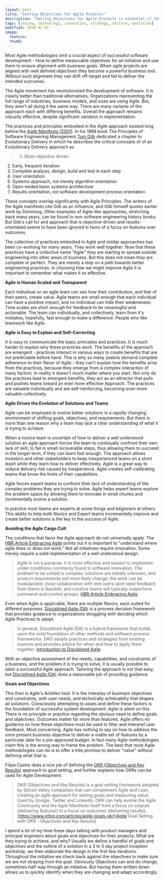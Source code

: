 ```yaml
---
layout: post
title: "Setting Objectives for Agile Projects"
description: "Setting Objectives for Agile Projects is essential if those projects are to ensure success but most agile methodologies are silent on how to define and track objectives."
tags: [review, technology, innovation, strategy, failure, evolution]
modified: 2018-01-07
image:
  feature: 
  thumb: 
---
```

Most Agile methodologies omit a crucial aspect of successful software development - How to define measurable objectives for an initiative and use them to ensure alignment with business goals. When agile projects are aligned with well defined objectives they become a powerful business tool. Without such alignment they can drift off-target and fail to deliver the intended outcomes. 

The Agile movement has revolutionized the development of software. It is clearly better than traditional alternatives. Organizations representing the full range of industries, business models, and sizes are using Agile. But, they aren't all  doing it the same way. There are many variants of the approach each with differing benefits. Overall the approach remains robustly effective, despite significant variation in implementation.

The practices and principles embodied in the Agile approach existed long before the [Agile Manifesto (2001)](http://agilemanifesto.org/). In his 1988 book The Principles of Software Engineering Management [Tom Gilb](https://www.gilb.com/) dedicated a chapter to Evolutionary Delivery in which he describes the critical concepts of of an Evolutionary Delivery approach as 

> 1. Multi-objective driven
2. Early, frequent iteration
3. Complete analysis, design, build and test in each step
4. User orientation
5. Systems approach, not merely algorithm orientation
6. Open-ended basic systems architecture
7. Results orientation, not software development process orientation 

These concepts overlap significantly with Agile Principles. The writers of the Agile manifesto cite Gilb as an influence, and Gilb himself quotes earlier work by Demming. Other examples of Agile-like approaches, stretching back many years, can be found in non-software engineering history books. But Gilb's call for and approach that is objective-driven and results-orientated seems to have been ignored in favor of a focus on features over outcomes.  

The collection of practices embodied in Agile and similar approaches has been co-evolving for many years. They work well together. Now that these practices have a collective name "Agile" they are starting to spread outside engineering into other areas of business. But this does not mean they are complete or perfect. They are merely a step on a path towards better engineering practices. In choosing how we might improve Agile it is important to remember what makes it so effective. 

**Agile is Human Scaled and Transparent**

Each individual on an agile team can see how their contribution, and that of their peers, create value. Agile teams are small enough that each individual can have a positive impact, and no individual can hide their weaknesses. Time scales are short enough for feedback to be meaningful and actionable. The team can individually, and collectively, learn from it's mistakes, hopefully, fast enough to make a difference. People who like teamwork like Agile. 

**Agile is Easy to Explain and Self-Correcting**

It is easy to communicate the basic principles and practices. It is much harder to explain why these practices work. The benefits of the approach are emergent - practices interact in various ways to create benefits that are not predictable before hand. This is why so many zealots demand complete adherence to their flavor of Agile - they can't explain how the benefits arise from the practices, because they emerge from a complex interaction of many factors. In reality it doesn't much matter where you start. Not only do the practices lead to emergent benefits, they act as an attractor that pulls and pushes teams toward an ever more effective Approach. The practices are valuable individually and are self-reinforcing, becoming even more valuable collectively. 

**Agile Drives the Evolution of Solutions and Teams**

Agile can be employed to evolve better solutions in a rapidly changing environment of shifting goals, objectives, and requirements. But there is more than one reason why a team may lack a clear understanding of what it is trying to achieve. 

When a novice team is uncertain of how to deliver a well understood solution an agile approach forces the team to continually confront their own lack of skill, to fail in small recoverable steps, thus allowing them to succeed in the longer term, if they can learn fast enough. The approach allows investors and other stakeholders to keep inexperienced teams on a short leash while they learn how to deliver effectively. Agile is a great way to reduce delivery risk caused by inexperience. Agile creates self-calibrating teams that know the limits of their capabilities.

Agile forces expert teams to confront their lack of understanding of the complex problems they are trying to solve. Agile helps expert teams explore the problem space by allowing them to innovate in small chunks and  incrementally evolve a solution.   

In practice most teams are experts at some things and beginners at others. This ability to help both Novice and Expert teams incrementally improve and create better solutions is the key to the success of Agile. 

**Avoiding the Agile Cargo Cult**

The conditions that favor the Agile approach do not universally apply. The [HBR Article Embracing Agile](https://hbr.org/2016/05/embracing-agile) points out it is important to "understand where agile does or does not work." Not all initiatives require innovation. Some merely require a solid implementation of a well understood design.  

> Agile is not a panacea. It is most effective and easiest to implement under conditions commonly found in software innovation: The problem to be solved is complex; solutions are initially unknown, and product requirements will most likely change; the work can be modularized; close collaboration with end users (and rapid feedback from them) is feasible; and creative teams will typically outperform command-and-control groups.
> [HBR Article Embracing Agile](https://hbr.org/2016/05/embracing-agile)

Even when Agile is applicable, there are multiple flavors, each suited for different purposes. [Disciplined Agile (DA)](http://www.disciplinedagiledelivery.com/) is a process decision framework that provides guidance to organizations struggling with deciding which Agile Practices to adopt. 

> In general, Disciplined Agile (DA) is a hybrid framework that builds upon the solid foundation of other methods and software process frameworks.  DAD adopts practices and strategies from existing sources and provides advice for when and how to apply them together.
> [Introduction to Disciplined Agile](http://www.disciplinedagiledelivery.com/introduction-to-dad/)

With an objective assessment of the needs, capabilities, and constraints of a business, and the problem it is trying to solve, it is usually possible to tailor a successful Agile approach. Tailoring the approach is not that easy, but [Disciplined Agile (DA)](http://www.disciplinedagiledelivery.com/)  does a reasonable job of providing guidance.    

**Goals and Objectives**

This then is Agile's Achilles heal. It is the interplay of business objectives and constraints, with user needs, and technically achievablity that shapes all solutions. Consciously attempting to asses and define these factors is the foundation of successful system development. Agile is silent on this. There is no principle or practice regarding the obvious need to define goals and objectives. Outcomes matter far more than features. Agile offers no guidance on how these objectives must be used to filter and interpret user feedback. Most concerning, Agile has nothing to say on how to address the omni present business objective to deliver a viable set of features by a particular date for a pre-approved budget. In fact many Agile methodologies claim this is the wrong way to frame the problem. The best that most Agile methodologies can do is to offer a trite promise to deliver "value" without defining what that is.  
 
Filipe Castro does a nice job of defining the [OKR (Objectives and Key Results)](http://felipecastro.com/en/okr/what-is-okr/) approach to goal setting, and further explains how OKRs can be used for Agile Development.

> OKR (Objectives and Key Results) is a goal setting framework adopted by Silicon Valley companies that can complement Agile and Lean, creating an agile approach for setting goals and measuring value. Used by Google, Twitter and LinkedIn, OKR can help evolve the Agile Community and the Agile Manifesto itself from a focus on outputs (delivering features) to a focus on outcomes (delivering results).
>[https://www.infoq.com/articles/agile-goals-okr](Agile Goal Setting with OKR - Objectives and Key Results)

I spend a lot of my time these days talking with product managers and principal engineers about goals and objectives for their projects. What are they trying to achieve, and why? Usually we define a handful of goals and objectives and the outline of a solution in a 3 to 5 day project inception workshop, we then elaborate the design in the first few iterations. Throughout the initiative we check back against the objectives to make sure we are not straying from the goal. Obviously Objectives can and do change, sometimes half-way through an initiative. But having them written down allows us to quickly identify when they are changing and adapt accordingly. 
